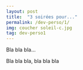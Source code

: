 ```yaml
---
layout: post
title:  "3 soirées pour..."
permalink: /dev-perso/1/
img: coucher soleil-c.jpg
tag: dev-perso1
---
```

Bla bla bla...

Bla bla bla, bla bla bla
